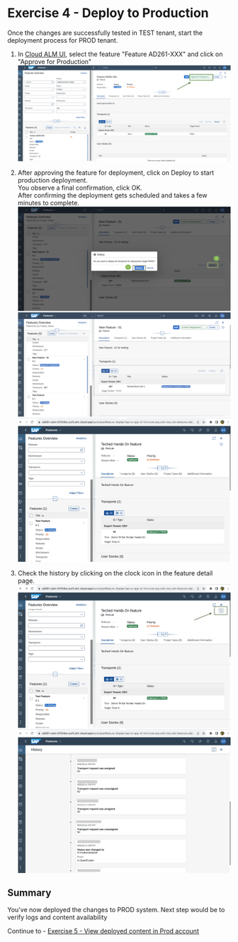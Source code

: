 # Exercise 4 - Deploy to Production 

Once the changes are successfully tested in TEST tenant, start the deployment process for PROD tenant.
1. In [Cloud ALM UI](https://ad261-calm-h7f2r9xc.eu10.alm.cloud.sap/launchpad#Shell-home),
select the feature "Feature AD261-XXX" and click on "Approve for Production"
</br><img width="500" alt="image" src="images/ALMFeatureApproveDeployment.png">

2. After approving the feature for deployment, click on Deploy to start production deployment.
</br>You observe a final confirmation, click OK.
</br>After confirming the deployment gets scheduled and takes a few minutes to complete. 
</br><img width="500" alt="image" src="images/ALMDeployPROD.png">
</br><img width="500" alt="image" src="images/ALMDeploymentScheduledInPROD.png">
</br><img width="500" alt="image" src="images/ALM-deployed-OK.png">

3. Check the history by clicking on the clock icon in the feature detail page. 
</br><img width="500" alt="image" src="images/ALM-History.png">
</br><img width="500" alt="image" src="images/ALM-History-Full.png">


## Summary

You've now deployed the changes to PROD system. Next step would be to verify logs and content availability 

Continue to - [Exercise 5 - View deployed content in Prod account](../ex5/README.md)
